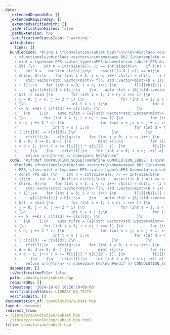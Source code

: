 ```yaml
---
data:
  _extendedDependsOn: []
  _extendedRequiredBy: []
  _extendedVerifiedWith: []
  _isVerificationFailed: false
  _pathExtension: hpp
  _verificationStatusIcon: ':warning:'
  attributes:
    links: []
  bundledCode: "#line 1 \"convolution/subset.hpp\"\n\n\n\n#include <cassert>\n#include\
    \ <functional>\n#include <vector>\n\nnamespace kk2 {\n\ntemplate <class FPS, class\
    \ mint = typename FPS::value_type>\nFPS &convolution_subset(FPS &a, const FPS\
    \ &b) {\n    int n = int(size(a)); // == int(size(b)\n    if (!n) return {};\n\
    \    int h = __builtin_ctz(n);\n\n    assert((n & (-n)) == n);\n    std::vector<int>\
    \ chi(n, 0);\n    for (int i = 1; i < n; i++) chi[i] = chi[i - (i & -i)] + 1;\n\
    \    std::vector<std::vector<mint>> f(n, std::vector<mint>(h + 1)), g(n, std::vector<mint>(h\
    \ + 1));\n    for (int i = 0; i < n; i++) {\n        f[i][chi[i]] = a[i];\n  \
    \      g[i][chi[i]] = b[i];\n    }\n    auto rfzt = [&](std::vector<std::vector<mint>>\
    \ &c) -> void {\n        for (int i = 1; i < n; i <<= 1) {\n            for (int\
    \ j = 0; j < n; j += 2 * i) {\n                for (int s = j; s < j + i; s++)\
    \ {\n                    int t = s | i;\n                    for (int d = 0; d\
    \ <= h; ++d) { c[t][d] += c[s][d]; }\n                }\n            }\n     \
    \   }\n    };\n    auto rifzt = [&](std::vector<std::vector<mint>> &c) -> void\
    \ {\n        for (int i = 1; i < n; i <<= 1) {\n            for (int j = 0; j\
    \ < n; j += 2 * i) {\n                for (int s = j; s < j + i; s++) {\n    \
    \                int t = s | i;\n                    for (int d = 0; d <= h; d++)\
    \ { c[t][d] -= c[s][d]; }\n                }\n            }\n        }\n    };\n\
    \    rfzt(f);\n    rfzt(g);\n    for (int i = 0; i < n; i++) {\n        for (int\
    \ d = h; d >= 0; d--) {\n            mint x{};\n            for (int j = 0; j\
    \ < d + 1; j++) { x += f[i][j] * g[i][d - j]; }\n            f[i][d] = x;\n  \
    \      }\n    }\n    rifzt(f);\n    for (int i = 0; i < n; i++) a[i] = f[i][chi[i]];\n\
    \    return a;\n}\n\n} // namespace kk2\n\n\n"
  code: "#ifndef CONVOLUTION_SUBSET\n#define CONVOLUTION_SUBSET 1\n\n#include <cassert>\n\
    #include <functional>\n#include <vector>\n\nnamespace kk2 {\n\ntemplate <class\
    \ FPS, class mint = typename FPS::value_type>\nFPS &convolution_subset(FPS &a,\
    \ const FPS &b) {\n    int n = int(size(a)); // == int(size(b)\n    if (!n) return\
    \ {};\n    int h = __builtin_ctz(n);\n\n    assert((n & (-n)) == n);\n    std::vector<int>\
    \ chi(n, 0);\n    for (int i = 1; i < n; i++) chi[i] = chi[i - (i & -i)] + 1;\n\
    \    std::vector<std::vector<mint>> f(n, std::vector<mint>(h + 1)), g(n, std::vector<mint>(h\
    \ + 1));\n    for (int i = 0; i < n; i++) {\n        f[i][chi[i]] = a[i];\n  \
    \      g[i][chi[i]] = b[i];\n    }\n    auto rfzt = [&](std::vector<std::vector<mint>>\
    \ &c) -> void {\n        for (int i = 1; i < n; i <<= 1) {\n            for (int\
    \ j = 0; j < n; j += 2 * i) {\n                for (int s = j; s < j + i; s++)\
    \ {\n                    int t = s | i;\n                    for (int d = 0; d\
    \ <= h; ++d) { c[t][d] += c[s][d]; }\n                }\n            }\n     \
    \   }\n    };\n    auto rifzt = [&](std::vector<std::vector<mint>> &c) -> void\
    \ {\n        for (int i = 1; i < n; i <<= 1) {\n            for (int j = 0; j\
    \ < n; j += 2 * i) {\n                for (int s = j; s < j + i; s++) {\n    \
    \                int t = s | i;\n                    for (int d = 0; d <= h; d++)\
    \ { c[t][d] -= c[s][d]; }\n                }\n            }\n        }\n    };\n\
    \    rfzt(f);\n    rfzt(g);\n    for (int i = 0; i < n; i++) {\n        for (int\
    \ d = h; d >= 0; d--) {\n            mint x{};\n            for (int j = 0; j\
    \ < d + 1; j++) { x += f[i][j] * g[i][d - j]; }\n            f[i][d] = x;\n  \
    \      }\n    }\n    rifzt(f);\n    for (int i = 0; i < n; i++) a[i] = f[i][chi[i]];\n\
    \    return a;\n}\n\n} // namespace kk2\n\n#endif // CONVOLUTION_SUBSET\n"
  dependsOn: []
  isVerificationFile: false
  path: convolution/subset.hpp
  requiredBy: []
  timestamp: '2024-10-06 16:26:20+09:00'
  verificationStatus: LIBRARY_NO_TESTS
  verifiedWith: []
documentation_of: convolution/subset.hpp
layout: document
redirect_from:
- /library/convolution/subset.hpp
- /library/convolution/subset.hpp.html
title: convolution/subset.hpp
---
```

